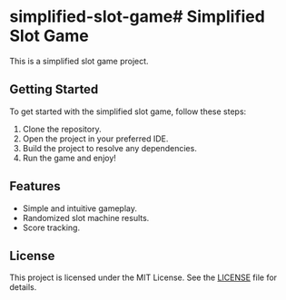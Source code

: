 # simplified-slot-game# Simplified Slot Game

This is a simplified slot game project.

## Getting Started

To get started with the simplified slot game, follow these steps:

1. Clone the repository.
2. Open the project in your preferred IDE.
3. Build the project to resolve any dependencies.
4. Run the game and enjoy!

## Features

- Simple and intuitive gameplay.
- Randomized slot machine results.
- Score tracking.

## License

This project is licensed under the MIT License. See the [LICENSE](LICENSE) file for details.
